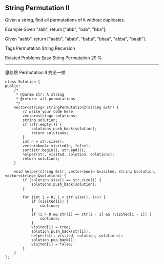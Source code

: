 ## String Permutation II  ##

Given a string, find all permutations of it without duplicates.

Example
Given "abb", return ["abb", "bab", "bba"].

Given "aabb", return ["aabb", "abab", "baba", "bbaa", "abba", "baab"].

Tags 
Permutation String Recursion

Related Problems 
Easy String Permutation 29 %

----------
思路跟 Permutation II 完全一样

	class Solution {
	public:
	    /*
	     * @param str: A string
	     * @return: all permutations
	     */
	    vector<string> stringPermutation2(string &str) {
	        // write your code here
	        vector<string> solutions;
	        string solution;
	        if (str.empty()) {
	            solutions.push_back(solution);
	            return solutions;
	        }
	        int n = str.size();
	        vector<bool> visited(n, false);
	        sort(str.begin(), str.end());
	        helper(str, visited, solution, solutions);
	        return solutions;
	    }
	
	    void helper(string &str, vector<bool> &visited, string &solution, vector<string> &solutions) {
	        if (solution.size() == str.size()) {
	            solutions.push_back(solution);
	        }
	
	        for (int i = 0; i < str.size(); i++) {
	            if (visited[i]) {
	                continue;
	            }
	            if (i > 0 && str[i] == str[i - 1] && !visited[i - 1]) {
	                continue;
	            }
	            visited[i] = true;
	            solution.push_back(str[i]);
	            helper(str, visited, solution, solutions);
	            solution.pop_back();
	            visited[i] = false;
	        }
	    }
	};